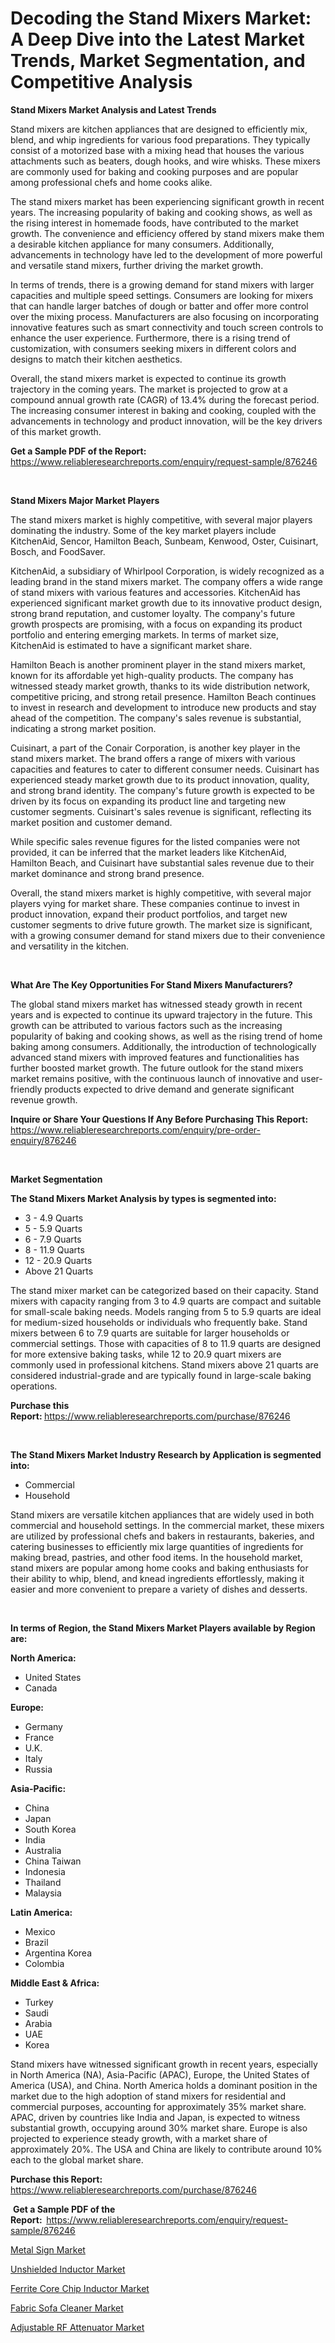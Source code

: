 <p><h1>Decoding the Stand Mixers Market: A Deep Dive into the Latest Market Trends, Market Segmentation, and Competitive Analysis</h1></p><p><strong>Stand Mixers Market Analysis and Latest Trends</strong></p>
<p><p>Stand mixers are kitchen appliances that are designed to efficiently mix, blend, and whip ingredients for various food preparations. They typically consist of a motorized base with a mixing head that houses the various attachments such as beaters, dough hooks, and wire whisks. These mixers are commonly used for baking and cooking purposes and are popular among professional chefs and home cooks alike.</p><p>The stand mixers market has been experiencing significant growth in recent years. The increasing popularity of baking and cooking shows, as well as the rising interest in homemade foods, have contributed to the market growth. The convenience and efficiency offered by stand mixers make them a desirable kitchen appliance for many consumers. Additionally, advancements in technology have led to the development of more powerful and versatile stand mixers, further driving the market growth.</p><p>In terms of trends, there is a growing demand for stand mixers with larger capacities and multiple speed settings. Consumers are looking for mixers that can handle larger batches of dough or batter and offer more control over the mixing process. Manufacturers are also focusing on incorporating innovative features such as smart connectivity and touch screen controls to enhance the user experience. Furthermore, there is a rising trend of customization, with consumers seeking mixers in different colors and designs to match their kitchen aesthetics.</p><p>Overall, the stand mixers market is expected to continue its growth trajectory in the coming years. The market is projected to grow at a compound annual growth rate (CAGR) of 13.4% during the forecast period. The increasing consumer interest in baking and cooking, coupled with the advancements in technology and product innovation, will be the key drivers of this market growth.</p></p>
<p><strong>Get a Sample PDF of the Report:&nbsp;</strong> <a href="https://www.reliableresearchreports.com/enquiry/request-sample/876246">https://www.reliableresearchreports.com/enquiry/request-sample/876246</a></p>
<p>&nbsp;</p>
<p><strong>Stand Mixers Major Market Players</strong></p>
<p><p>The stand mixers market is highly competitive, with several major players dominating the industry. Some of the key market players include KitchenAid, Sencor, Hamilton Beach, Sunbeam, Kenwood, Oster, Cuisinart, Bosch, and FoodSaver.</p><p>KitchenAid, a subsidiary of Whirlpool Corporation, is widely recognized as a leading brand in the stand mixers market. The company offers a wide range of stand mixers with various features and accessories. KitchenAid has experienced significant market growth due to its innovative product design, strong brand reputation, and customer loyalty. The company's future growth prospects are promising, with a focus on expanding its product portfolio and entering emerging markets. In terms of market size, KitchenAid is estimated to have a significant market share.</p><p>Hamilton Beach is another prominent player in the stand mixers market, known for its affordable yet high-quality products. The company has witnessed steady market growth, thanks to its wide distribution network, competitive pricing, and strong retail presence. Hamilton Beach continues to invest in research and development to introduce new products and stay ahead of the competition. The company's sales revenue is substantial, indicating a strong market position.</p><p>Cuisinart, a part of the Conair Corporation, is another key player in the stand mixers market. The brand offers a range of mixers with various capacities and features to cater to different consumer needs. Cuisinart has experienced steady market growth due to its product innovation, quality, and strong brand identity. The company's future growth is expected to be driven by its focus on expanding its product line and targeting new customer segments. Cuisinart's sales revenue is significant, reflecting its market position and customer demand.</p><p>While specific sales revenue figures for the listed companies were not provided, it can be inferred that the market leaders like KitchenAid, Hamilton Beach, and Cuisinart have substantial sales revenue due to their market dominance and strong brand presence.</p><p>Overall, the stand mixers market is highly competitive, with several major players vying for market share. These companies continue to invest in product innovation, expand their product portfolios, and target new customer segments to drive future growth. The market size is significant, with a growing consumer demand for stand mixers due to their convenience and versatility in the kitchen.</p></p>
<p>&nbsp;</p>
<p><strong>What Are The Key Opportunities For Stand Mixers Manufacturers?</strong></p>
<p><p>The global stand mixers market has witnessed steady growth in recent years and is expected to continue its upward trajectory in the future. This growth can be attributed to various factors such as the increasing popularity of baking and cooking shows, as well as the rising trend of home baking among consumers. Additionally, the introduction of technologically advanced stand mixers with improved features and functionalities has further boosted market growth. The future outlook for the stand mixers market remains positive, with the continuous launch of innovative and user-friendly products expected to drive demand and generate significant revenue growth.</p></p>
<p><strong>Inquire or Share Your Questions If Any Before Purchasing This Report:</strong> <a href="https://www.reliableresearchreports.com/enquiry/pre-order-enquiry/876246">https://www.reliableresearchreports.com/enquiry/pre-order-enquiry/876246</a></p>
<p>&nbsp;</p>
<p><strong>Market Segmentation</strong></p>
<p><strong>The Stand Mixers Market Analysis by types is segmented into:</strong></p>
<p><ul><li>3 - 4.9 Quarts</li><li>5 - 5.9 Quarts</li><li>6 - 7.9 Quarts</li><li>8 - 11.9 Quarts</li><li>12 - 20.9 Quarts</li><li>Above 21 Quarts</li></ul></p>
<p><p>The stand mixer market can be categorized based on their capacity. Stand mixers with capacity ranging from 3 to 4.9 quarts are compact and suitable for small-scale baking needs. Models ranging from 5 to 5.9 quarts are ideal for medium-sized households or individuals who frequently bake. Stand mixers between 6 to 7.9 quarts are suitable for larger households or commercial settings. Those with capacities of 8 to 11.9 quarts are designed for more extensive baking tasks, while 12 to 20.9 quart mixers are commonly used in professional kitchens. Stand mixers above 21 quarts are considered industrial-grade and are typically found in large-scale baking operations.</p></p>
<p><strong>Purchase this Report:&nbsp;</strong><a href="https://www.reliableresearchreports.com/purchase/876246">https://www.reliableresearchreports.com/purchase/876246</a></p>
<p>&nbsp;</p>
<p><strong>The Stand Mixers Market Industry Research by Application is segmented into:</strong></p>
<p><ul><li>Commercial</li><li>Household</li></ul></p>
<p><p>Stand mixers are versatile kitchen appliances that are widely used in both commercial and household settings. In the commercial market, these mixers are utilized by professional chefs and bakers in restaurants, bakeries, and catering businesses to efficiently mix large quantities of ingredients for making bread, pastries, and other food items. In the household market, stand mixers are popular among home cooks and baking enthusiasts for their ability to whip, blend, and knead ingredients effortlessly, making it easier and more convenient to prepare a variety of dishes and desserts.</p></p>
<p>&nbsp;</p>
<p><strong>In terms of Region, the Stand Mixers Market Players available by Region are:</strong></p>
<p>
    <p> <strong> North America: </strong>
        <ul>
            <li>United States</li>
            <li>Canada</li>
        </ul>
        </p> 
    <p> <strong> Europe: </strong>
        <ul>
            <li>Germany</li>
            <li>France</li>
            <li>U.K.</li>
            <li>Italy</li>
            <li>Russia</li>
        </ul>
        </p> 
    <p> <strong> Asia-Pacific: </strong>
        <ul>
            <li>China</li>
            <li>Japan</li>
            <li>South Korea</li>
            <li>India</li>
            <li>Australia</li>
            <li>China Taiwan</li>
            <li>Indonesia</li>
            <li>Thailand</li>
            <li>Malaysia</li>
        </ul>
        </p> 
    <p> <strong> Latin America: </strong>
        <ul>
            <li>Mexico</li>
            <li>Brazil</li>
            <li>Argentina Korea</li>
            <li>Colombia</li>
        </ul>
        </p> 
    <p> <strong> Middle East & Africa: </strong>
        <ul>
            <li>Turkey</li>
            <li>Saudi</li>
            <li>Arabia</li>
            <li>UAE</li>
            <li>Korea</li>
        </ul>
    </p>
    </p>
<p><p>Stand mixers have witnessed significant growth in recent years, especially in North America (NA), Asia-Pacific (APAC), Europe, the United States of America (USA), and China. North America holds a dominant position in the market due to the high adoption of stand mixers for residential and commercial purposes, accounting for approximately 35% market share. APAC, driven by countries like India and Japan, is expected to witness substantial growth, occupying around 30% market share. Europe is also projected to experience steady growth, with a market share of approximately 20%. The USA and China are likely to contribute around 10% each to the global market share.</p></p>
<p><strong>Purchase this Report: </strong><a href="https://www.reliableresearchreports.com/purchase/876246">https://www.reliableresearchreports.com/purchase/876246</a></p>
<p>&nbsp;<strong>Get a Sample PDF of the Report:&nbsp;&nbsp;</strong><a href="https://www.reliableresearchreports.com/enquiry/request-sample/876246">https://www.reliableresearchreports.com/enquiry/request-sample/876246</a></p>
<p><strong></strong></p>
<p><p><a href="https://medium.com/@mekhirenner/metal-sign-market-share-evolution-and-market-growth-trends-2024-2031-934a71cc58d0">Metal Sign Market</a></p><p><a href="https://medium.com/@nevawelch2021/unshielded-inductor-nbsp-market-focuses-on-market-share-size-and-projected-forecast-till-2031-a22148110f92">Unshielded Inductor Market</a></p><p><a href="https://medium.com/@patrickbrooks1913/ferrite-core-chip-inductor-market-size-and-market-trends-complete-industry-overview-2024-to-2031-e8e00271eda5">Ferrite Core Chip Inductor Market</a></p><p><a href="https://medium.com/@mekhirenner/fabric-sofa-cleaner-market-analysis-its-cagr-market-segmentation-and-global-industry-overview-4df54a083621">Fabric Sofa Cleaner Market</a></p><p><a href="https://medium.com/@nevawelch2021/decoding-adjustable-rf-attenuator-market-metrics-market-share-trends-and-growth-patterns-bdfa1d961660">Adjustable RF Attenuator Market</a></p></p>